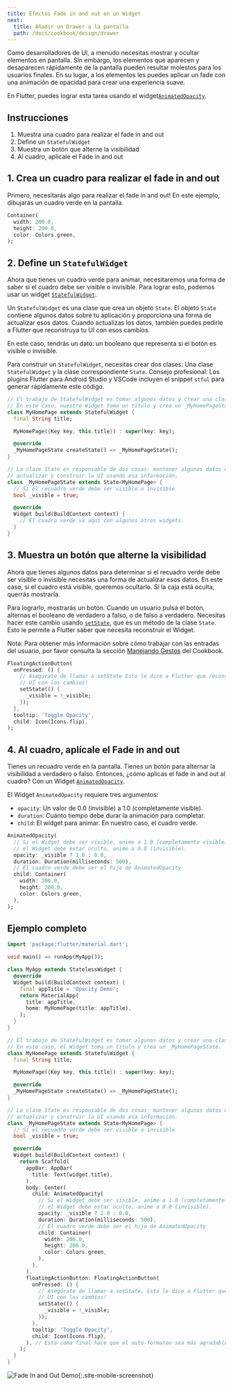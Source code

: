 ```yaml
---
title: Efectos Fade in and out en un Widget
next:
  title: Añadir un Drawer a la pantalla
  path: /docs/cookbook/design/drawer
---
```


Como desarrolladores de UI, a menudo necesitas mostrar y ocultar elementos en pantalla. Sin embargo, 
los elementos que aparecen y desaparecen rápidamente de la pantalla pueden resultar molestos para los 
usuarios finales. En su lugar, a los elementos les puedes aplicar un fade con una animación de 
opacidad para crear una experiencia suave.

En Flutter, puedes lograr esta tarea usando el widget[`AnimatedOpacity`][].

## Instrucciones

  1. Muestra una cuadro para realizar el fade in and out
  2. Define un `StatefulWidget`
  3. Muestra un botón que alterne la visibilidad
  4. Al cuadro, aplícale el Fade in and out
  
## 1. Crea un cuadro para realizar el fade in and out

Primero, necesitarás algo para realizar el fade in and out! En este ejemplo, dibujarás un cuadro 
verde en la pantalla.

<!-- skip -->
```dart
Container(
  width: 200.0,
  height: 200.0,
  color: Colors.green,
);
```

## 2. Define un `StatefulWidget`

Ahora que tienes un cuadro verde para animar, necesitaremos una forma de saber si el cuadro debe ser 
visible o invisible. Para lograr esto, podemos usar un widget 
[`StatefulWidget`][].

Un `StatefulWidget` es una clase que crea un objeto `State`. El objeto `State` 
contiene algunos datos sobre tu aplicación y proporciona una forma de actualizar esos datos. 
Cuando actualizas los datos, también puedes pedirle a Flutter que reconstruya tu UI con esos cambios.

En este caso, tendrás un dato: un booleano que representa si el botón es visible 
o invisible. 

Para construir un `StatefulWidget`, necesitas crear dos clases: Una clase 
`StatefulWidget` y la clase correspondiente `State`. Consejo profesional: Los plugins Flutter para 
Android Studio y VSCode incluyen el snippet `stful`  para generar rápidamente 
este código.

<!-- skip -->
```dart
// El trabajo de StatefulWidget es tomar algunos datos y crear una clase State.
// En este caso, nuestro Widget toma un título y crea un _MyHomePageState.
class MyHomePage extends StatefulWidget {
  final String title;

  MyHomePage({Key key, this.title}) : super(key: key);

  @override
  _MyHomePageState createState() => _MyHomePageState();
}

// La clase State es responsable de dos cosas: mantener algunos datos que puedes 
// actualizar y construir la UI usando esa información.
class _MyHomePageState extends State<MyHomePage> {
  // Si el recuadro verde debe ser visible o invisible
  bool _visible = true;

  @override
  Widget build(BuildContext context) {
    // El cuadro verde va aquí con algunos otros widgets.
  }
}
```

## 3. Muestra un botón que alterne la visibilidad

Ahora que tienes algunos datos para determinar si el recuadro verde debe ser visible o invisible 
necesitas una forma de actualizar esos datos. En este caso, si el cuadro está visible, queremos 
ocultarlo. Si la caja está oculta, querrás mostrarla.  

Para lograrlo, mostrarás un botón. Cuando un usuario pulsa el botón, alternas el booleano de 
verdadero a falso, o de falso a verdadero. Necesitas hacer este cambio usando 
[`setState`][],
que es un método de la clase `State`. Esto le permite a Flutter saber que necesita reconstruir el Widget.

Nota: Para obtener más información sobre cómo trabajar con las entradas del usuario, por favor consulta la sección 
[Manejando Gestos](/docs/cookbook#gestures) del Cookbook.

<!-- skip -->
```dart
FloatingActionButton(
  onPressed: () {
    // Asegúrate de llamar a setState Esto le dice a Flutter que reconstruya el
    // UI con los cambios!
    setState(() {
      _visible = !_visible;
    });
  },
  tooltip: 'Toggle Opacity',
  child: Icon(Icons.flip),
);
``` 

## 4. Al cuadro, aplícale el Fade in and out

Tienes un recuadro verde en la pantalla. Tienes un botón para alternar la visibilidad a verdadero o 
falso. Entonces, ¿cómo aplicas el fade in and out al cuadro? 
Con un Widget [`AnimatedOpacity`][].

El Widget `AnimatedOpacity` requiere tres argumentos:

  * `opacity`: Un valor de 0.0 (invisible) a 1.0 (completamente visible).
  * `duration`: Cuánto tiempo debe durar la animación para completar.
  * `child`: El widget para animar. En nuestro caso, el cuadro verde.

<!-- skip -->
```dart
AnimatedOpacity(
  // Si el Widget debe ser visible, anime a 1.0 (completamente visible). Si
  // el Widget debe estar oculto, anime a 0.0 (invisible).
  opacity: _visible ? 1.0 : 0.0,
  duration: Duration(milliseconds: 500),
  // El cuadro verde debe ser el hijo de AnimatedOpacity
  child: Container(
    width: 200.0,
    height: 200.0,
    color: Colors.green,
  ),
);
```

## Ejemplo completo

```dart
import 'package:flutter/material.dart';

void main() => runApp(MyApp());

class MyApp extends StatelessWidget {
  @override
  Widget build(BuildContext context) {
    final appTitle = 'Opacity Demo';
    return MaterialApp(
      title: appTitle,
      home: MyHomePage(title: appTitle),
    );
  }
}

// El trabajo de StatefulWidget es tomar algunos datos y crear una clase State.
// En este caso, el Widget toma un título y crea un _MyHomePageState.
class MyHomePage extends StatefulWidget {
  final String title;

  MyHomePage({Key key, this.title}) : super(key: key);

  @override
  _MyHomePageState createState() => _MyHomePageState();
}

// La clase State es responsable de dos cosas: mantener algunos datos que puedas
// actualizar y construir la UI usando esa información.
class _MyHomePageState extends State<MyHomePage> {
  // Si el recuadro verde debe ser visible o invisible
  bool _visible = true;

  @override
  Widget build(BuildContext context) {
    return Scaffold(
      appBar: AppBar(
        title: Text(widget.title),
      ),
      body: Center(
        child: AnimatedOpacity(
          // Si el Widget debe ser visible, anime a 1.0 (completamente visible). Si
          // el Widget debe estar oculto, anime a 0.0 (invisible).
          opacity: _visible ? 1.0 : 0.0,
          duration: Duration(milliseconds: 500),
          // El cuadro verde debe ser el hijo de AnimatedOpacity
          child: Container(
            width: 200.0,
            height: 200.0,
            color: Colors.green,
          ),
        ),
      ),
      floatingActionButton: FloatingActionButton(
        onPressed: () {
          // Asegúrate de llamar a setState. Esto le dice a Flutter que reconstruya el
          // UI con los cambios!
          setState(() {
            _visible = !_visible;
          });
        },
        tooltip: 'Toggle Opacity',
        child: Icon(Icons.flip),
      ), // Esta coma final hace que el auto-formateo sea más agradable para los métodos de construcción.
    );
  }
}
```

![Fade In and Out Demo](/images/cookbook/fade-in-out.gif){:.site-mobile-screenshot}

[`AnimatedOpacity`]: {{site.api}}/flutter/widgets/AnimatedOpacity-class.html
[`StatefulWidget`]: {{site.api}}/flutter/widgets/StatefulWidget-class.html
[`setState`]: {{site.api}}/flutter/widgets/State/setState.html
